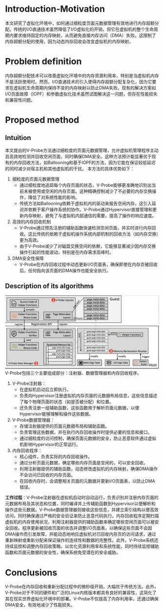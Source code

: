 # Introduction-Motivation
本文研究了虚拟化环境中，如何通过细粒度页面元数据管理有效地进行内存超额分配。传统的I/O直通技术虽然降低了I/O虚拟化的开销，但它在虚拟机的整个生命周期内要求维持固定的内存映射，从而避免直接内存访问（DMA）失败。这限制了内存超额分配的使用，因为动态内存回收会改变虚拟机的内存映射。

# Problem definition
内存超额分配技术可以改善虚拟化环境中的内存资源利用率，特别是当虚拟机内存不是活跃使用时。然而，I/O直通技术的引入使得内存超额分配复杂化，因为它要求在虚拟机生命周期内保持不变的内存映射以防止DMA失败。现有的解决方案如I/O页面故障（IOPF）和参数虚拟化技术虽然试图解决这一问题，但存在性能损失和兼容性问题。

# Proposed method

## Intuition
本文提出的V-Probe方法通过细粒度的页面元数据管理，允许虚拟机管理程序主动且高效地检测并回收空闲页面，同时确保DMA安全。这种方法预计能显著优于现有的内存回收方法，如Ballooning和基于IOPF的方法，因为它能在保证较低延迟的同时减少对宿主机和其他虚拟机的干扰。
本方法的具体优势如下：
1. 细粒度的页面元数据管理
    - 通过细粒度地追踪每个内存页面的状态，V-Probe能够更准确地识别出当前未被使用或空闲的内存页面。这种精确控制减少了不必要的内存交换操作，降低了对系统性能的影响。
    - 传统方法如Ballooning依赖于虚拟机内的驱动来报告空闲内存，这引入延迟并依赖于客户操作系统的协作。V-Probe通过Hypervisor直接管理和更新内存映射，避免了与虚拟机内部通信的需要，提高了操作的响应速度。
2. 高效的内存回收机制
    - V-Probe通过预先注册的辅助函数快速检测空闲页面，并实时进行内存回收。这比传统的依赖于虚拟机操作系统内部机制的回收方法（如内存交换）更为高效。
    - 由于V-Probe减少了对磁盘交换空间的依赖，它能够显著减少因内存交换操作引起的性能波动，特别是在内存需求高峰时。
3. DMA安全性保障
    - V-Probe在内存回收过程中动态更新I/O页面表，确保即使在内存页被回收后，任何指向该页面的DMA操作也能安全执行。

## Description of its algorithms 
![v-probe](img/v-probe.png)
V-Probe包括三个主要组成部分：注射器、数据管理器和内存回收程序。
1. V-Probe注射器：
    - 在虚拟机启动后立即执行。
    - 负责向Hypervisor注册虚拟机内存页面的元数据布局信息，这些信息描述了每个物理页面的状态（如是否被分配）和位置。
    - 还负责注册一组辅助函数，这些函数用于解析页面元数据，以便Hypervisor能够理解和操作这些数据。
2. V-Probe数据管理器：
    - 存储注射器提供的页面元数据布局和辅助函数。
    - 负责管理这些数据，并在执行内存回收操作时提供必要的信息和接口。
    - 通过细粒度的访问控制，确保页面元数据的安全，防止恶意软件通过虚拟机影响Hypervisor的正常运行。
3. 内存回收程序：
    - 核心组件，负责实际的内存回收操作。
    - 通过分析页面元数据，确定哪些内存页面是空闲的，可以安全回收。
    - 利用注射器提供的辅助函数，动态修改虚拟机的内存映射，确保DMA操作不会访问已回收的内存页面。
    - 在回收内存时，会调整相关页面的元数据并更新I/O页面表，以防止DMA错误。

**工作过程**：V-Probe注射器在虚拟机启动时自动运行，负责识别并注册内存页面的元数据布局及其状态和位置，同时编译并上传辅助函数到Hypervisor以便解析和操作这些元数据。V-Probe数据管理器则接收这些信息，并建立索引结构以便高效访问，同时确保通过严格的安全验证来防止恶意代码执行。内存回收程序定期扫描虚拟机的内存使用状况，利用注射器提供的辅助函数来确定哪些空闲页面可以被安全回收。程序更新被回收页面的状态并调整I/O页面表，以确保这些页面不会因DMA操作而引发故障，并能动态地响应虚拟机对已回收内存页的访问请求，通过重新映射或重新分配来保证操作的连续性和数据的完整性。此外，V-Probe系统还持续监控和调整内存回收策略，以优化资源利用率和系统性能，同时持续监控辅助函数和页面元数据的安全性，确保系统免受潜在的安全威胁。

# Conclusions
V-Probe在内存回收和重新分配过程中的微秒级开销，大幅优于传统方法。此外，V-Probe对于不同的硬件和广泛的Linux内核版本都具有良好的兼容性，这简化了其在现实世界虚拟化环境中的部署。V-Probe不仅提高了内存利用率，还通过确保DMA安全，有效地减少了性能损失。
